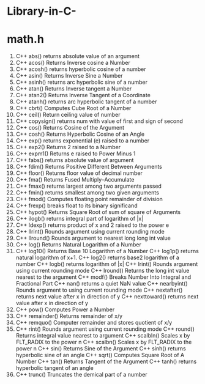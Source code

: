 # Library-in-C-
# math.h
1. C++ abs() 	returns absolute value of an argument
2. C++ acos() 	Returns Inverse cosine a Number
3. C++ acosh() 	returns hyperbolic cosine of a number
4. C++ asin() 	Returns Inverse Sine a Number
5. C++ asinh() 	returns arc hyperbolic sine of a number
6. C++ atan() 	Returns Inverse tangent a Number
7. C++ atan2() 	Returns Inverse Tangent of a Coordinate
1. C++ atanh() 	returns arc hyperbolic tangent of a number
1. C++ cbrt() 	Computes Cube Root of a Number
1. C++ ceil() 	Return ceiling value of number
1. C++ copysign() 	returns num with value of first and sign of second
1. C++ cos() 	Returns Cosine of the Argument
1. C++ cosh() 	Returns Hyperbolic Cosine of an Angle
1. C++ exp() 	returns exponential (e) raised to a number
1. C++ exp2() 	Returns 2 raised to a Number
1. C++ expm1() 	Returns e raised to Power Minus 1
1. C++ fabs() 	returns absolute value of argument
1. C++ fdim() 	Returns Positive Different Between Arguments
1. C++ floor() 	Returns floor value of decimal number
1. C++ fma() 	Returns Fused Multiply–Accumulate
1. C++ fmax() 	returns largest among two arguments passed
1. C++ fmin() 	returns smallest among two given arguments
1. C++ fmod() 	Computes floating point remainder of division
1. C++ frexp() 	breaks float to its binary significand
1. C++ hypot() 	Returns Square Root of sum of square of Arguments
1. C++ ilogb() 	returns integral part of logarithm of |x|
1. C++ ldexp() 	returns product of x and 2 raised to the power e
1. C++ llrint() 	Rounds argument using current rounding mode
1. C++ llround() 	Rounds argument to nearest long long int value
1. C++ log() 	Returns Natural Logarithm of a Number
1. C++ log10() 	Returns Base 10 Logarithm of a Number
C++ log1p() 	returns natural logarithm of x+1.
C++ log2() 	returns base2 logarithm of a number
C++ logb() 	returns logarithm of |x|
C++ lrint() 	Rounds argument using current rounding mode
C++ lround() 	Returns the long int value nearest to the argument
C++ modf() 	Breaks Number Into Integral and Fractional Part
C++ nan() 	returns a quiet NaN value
C++ nearbyint() 	Rounds argument to using current rounding mode
C++ nextafter() 	returns next value after x in direction of y
C++ nexttoward() 	returns next value after x in direction of y
1. C++ pow() 	Computes Power a Number
1. C++ remainder() 	Returns remainder of x/y
1. C++ remquo() 	Computer remainder and stores quotient of x/y
1. C++ rint() 	Rounds argument using current rounding mode
C++ round() 	Returns integral value nearest to argument
C++ scalbln() 	Scales x by FLT_RADIX to the power n
C++ scalbn() 	Scales x by FLT_RADIX to the power n
C++ sin() 	Returns Sine of the Argument
C++ sinh() 	returns hyperbolic sine of an angle
C++ sqrt() 	Computes Square Root of A Number
C++ tan() 	Returns Tangent of the Argument
C++ tanh() 	returns hyperbolic tangent of an angle
1. C++ trunc() 	Truncates the demical part of a number 
